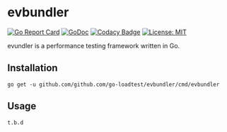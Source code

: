 # evbundler
[![Go Report Card](https://goreportcard.com/badge/github.com/go-loadtest/evbundler)](https://goreportcard.com/report/github.com/go-loadtest/evbundler)
[![GoDoc](https://godoc.org/github.com/go-loadtest/evbundler?status.svg)](https://godoc.org/github.com/go-loadtest/evbundler)
[![Codacy Badge](https://api.codacy.com/project/badge/Grade/76e08b4b0a734ca59bdb4da18b546a30)](https://app.codacy.com/gh/go-loadtest/evbundler?utm_source=github.com&utm_medium=referral&utm_content=go-loadtest/evbundler&utm_campaign=Badge_Grade_Dashboard)
[![License: MIT](https://img.shields.io/badge/License-MIT-yellow.svg)](https://opensource.org/licenses/MIT)

evundler is a performance testing framework written in Go.


## Installation
```
go get -u github.com/github.com/go-loadtest/evbundler/cmd/evbundler
```

## Usage
`t.b.d`
